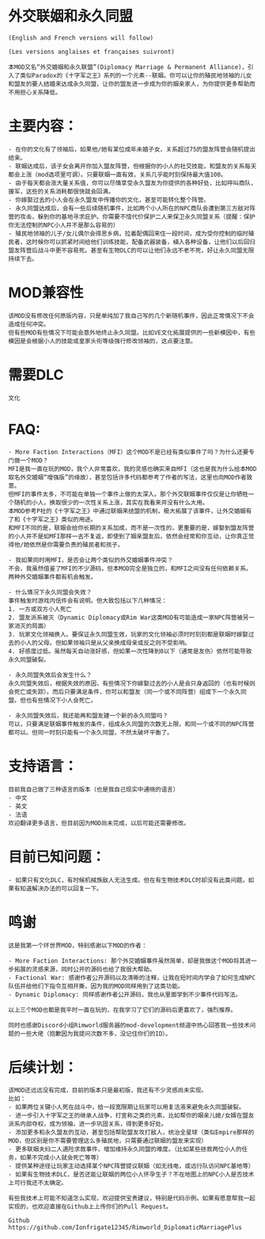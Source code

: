 # 外交联姻和永久同盟

	(English and French versions will follow)

	(Les versions anglaises et françaises suivront)

	本MOD又名“外交婚姻和永久联盟”(Diplomacy Marriage & Permanent Alliance)，引入了类似Paradox的《十字军之王》系列的一个元素--联姻。你可以让你的殖民地领袖的儿女和盟友的要人结婚来达成永久同盟，让你的盟友进一步成为你的姻亲家人，为你提供更多帮助而不用担心关系降低。


# 主要内容：

	- 在你的文化有了领袖后，如果他/她有某位成年未婚子女，关系超过75的盟友阵营会随机提出结亲。
	- 联姻达成后，该子女会离开你加入盟友阵营，但根据你的小人的社交技能，和盟友的关系每天都会上涨（mod选项里可调）。只要联姻一直有效，关系几乎能时刻保持最大值100。
	- 由于每天都会涨大量关系值，你可以尽情享受永久盟友为你提供的各种好处，比如呼叫商队，援军，这些的关系消耗都很快就会回满。
	- 你嫁娶过去的小人会在永久盟友中传播你的文化，甚至可能转化整个阵营。
	- 永久同盟达成后，会有一些后续随机事件，比如两个小人所在的NPC商队会遭到第三方敌对阵营的攻击，躲到你的基地寻求庇护。你需要不惜代价保护二人来保卫永久同盟关系（提醒：保护你无法控制的NPC小人并不是那么容易的）
	- 殖民地领袖的儿子/女儿偶尔会得思乡病，拉着配偶回来住一段时间，成为受你控制的临时殖民者，这时候你可以抓紧时间给他们训练技能，配备武器装备，植入各种设备，让他们以后回归盟友阵营后战斗中更不容易死。甚至有生物DLC的可以让他们永远不老不死，好让永久同盟无限持续下去。


# MOD兼容性

	该MOD没有修改任何原版内容，只是单纯加了我自己写的几个新随机事件，因此正常情况下不会造成任何冲突。
	但有些MOD有些情况下可能会意外地终止永久同盟。比如VE文化拓展提供的一些新模因中，有些模因是会根据小人的技能或皇家头衔等级强行修改领袖的，这点要注意。


# 需要DLC
	文化



# FAQ:

	- More Faction Interactions（MFI）这个MOD不是已经有类似事件了吗？为什么还要专门做一个MOD？
	MFI是我一直在玩的MOD，我个人非常喜欢，我的灵感也确实来自MFI（这也是我为什么给本MOD取名外交婚姻“增强版”的缘故），甚至包括许多代码都参考了作者的写法，这里也向MOD作者致意。
	但MFI的事件太多，不可能在单独一个事件上做的太深入。那个外交联姻事件仅仅是让你牺牲一个随机的小人，换取很少的一次性关系上涨，其实在我看来并没有什么大用。
	本MOD参考P社的《十字军之王》中通过联姻来结盟的机制，极大拓展了该事件，让外交婚姻有了和《十字军之王》类似的用途。
	和MFI不同的是，联姻会给你长期的关系加成，而不是一次性的，更重要的是，嫁娶到盟友阵营的小人并不是如MFI那样一去不复返，即使到了姻亲盟友后，依然会经常和你互动，让你真正觉得他/她依然是你需要负责的殖民者和孩子。

	- 我如果同时用MFI，是否会让两个类似的外交婚姻事件冲突？
	不会，我虽然借鉴了MFI的不少源码，但本MOD完全是独立的，和MFI之间没有任何依赖关系。两种外交婚姻事件都有机会触发。

	- 什么情况下永久同盟会失效？
	事件触发时游戏内信件会有说明。但大致包括以下几种情况：
	1. 一方或双方小人死亡
	2. 盟友派系被灭（Dynamic Diplomacy或Rim War这类MOD有可能造成一家NPC阵营被另一家消灭的局面）
	3. 玩家文化领袖换人。要保证永久同盟生效，玩家的文化领袖必须时时刻刻都是联姻时嫁娶过去的小人的父母。但如果领袖只是从父亲换成母亲或反之则不受影响。
	4. 好感度过低。虽然每天自动涨好感，但如果一次性降到0以下（通常是友伤）依然可能导致永久同盟破裂。

	- 永久同盟失效后会发生什么？
	永久同盟失效后，根据失效的原因，有些情况下你嫁娶过去的小人是会只身返回的（也有时候则会死亡或失踪）。而后只要满足条件，你可以和盟友（同一个或不同阵营）组成下一个永久同盟。但也有些情况下小人会死亡。

	- 永久同盟失效后，我还能再和盟友建一个新的永久同盟吗？
	可以，只要满足联姻事件触发的条件，组成永久同盟的次数无上限，和同一个或不同的NPC阵营都可以。但同一时刻只能有一个永久同盟，不然太破坏平衡了。


# 支持语言：
	目前我自己做了三种语言的版本（也是我自己现实中通晓的语言）
	- 中文
	- 英文
	- 法语
	欢迎翻译更多语言，但目前因为MOD尚未完成，以后可能还需要修改。


# 目前已知问题：
	- 如果只有文化DLC，有时候机械族敌人无法生成。但在有生物技术DLC时却没有此类问题。如果有知道解决办法的可以回复一下。


# 鸣谢

	这是我第一个环世界MOD，特别感谢以下MOD的作者：

	- More Faction Interactions: 那个外交婚姻事件虽然简单，却是我做这个MOD将其进一步拓展的灵感来源，同时公开的源码也给了我很大帮助。
	- Factional War: 感谢作者公开源码以及清晰的注释，让我在短时间内学会了如何生成NPC队伍并给他们下指令互相开撕，因为我的MOD同样用到了这类功能。
	- Dynamic Diplomacy: 同样感谢作者公开源码，我也从里面学到不少事件代码写法。

	以上三个MOD也都是我平时一直在玩的，在我学习了它们的源码后更喜欢了，强烈推荐。

	同时也感谢Discord小组Rimworld服务器的mod-development频道中热心回答我一些技术问题的一些大佬（抱歉因为我提问次数不多，没记住你们的ID）。


# 后续计划：

	该MOD还远远没有完成，目前的版本只是最初版，我还有不少灵感尚未实现。
	比如：
	- 如果两位关键小人死在战斗中，给一段宽限期让玩家可以用复活液来避免永久同盟破裂。
	- 进一步引入十字军之王的继承人战争，打宣称之类的元素，比如帮你的姻亲儿媳/女婿在盟友派系内部夺权，成为领袖，进一步巩固关系，得到更多好处。
	- 添加更多和永久盟友的互动，甚至包括帮助盟友攻打敌人，统治全星球（类似Empire那样的MOD，但区别是你不需要管理这么多殖民地，只需要通过联姻的盟友来实现）
	- 更多联姻夫妇二人遇险求救事件，增加维持永久同盟的难度。（比如某些拯救两位小人的任务，如果不完成小人就会死亡等等）
	- 提供某种途径让玩家主动选择某个NPC阵营提议联姻（如无线电，或远行队访问NPC基地等）
	- 如果有生物技术DLC，是否还能让联姻的两位小人怀孕生子？不在地图上的NPC小人是否技术上可行我还不太确定。

	有些我技术上可能不知道怎么实现，欢迎提供宝贵建议，特别是代码示例。如果有愿意帮我一起实现的，也欢迎直接在Github上上传你们的Pull Request。

	Github
	https://github.com/Ionfrigate12345/Rimworld_DiplomaticMarriagePlus